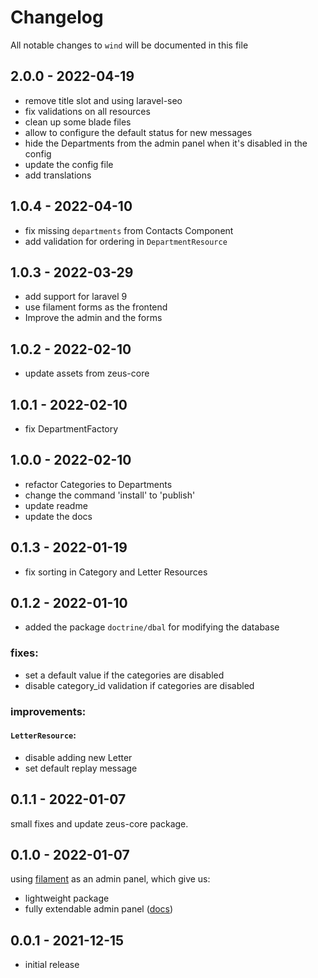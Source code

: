 # Changelog

All notable changes to `wind` will be documented in this file

## 2.0.0 - 2022-04-19

- remove title slot and using laravel-seo
- fix validations on all resources
- clean up some blade files
- allow to configure the default status for new messages
- hide the Departments from the admin panel when it's disabled in the config
- update the config file
- add translations

## 1.0.4 - 2022-04-10

- fix missing `departments` from Contacts Component
- add validation for ordering in `DepartmentResource`

## 1.0.3 - 2022-03-29

- add support for laravel 9
- use filament forms as the frontend
- Improve the admin and the forms

## 1.0.2 - 2022-02-10

- update assets from zeus-core

## 1.0.1 - 2022-02-10

- fix DepartmentFactory


## 1.0.0 - 2022-02-10

- refactor Categories to Departments
- change the command 'install' to 'publish'
- update readme
- update the docs

## 0.1.3 - 2022-01-19

- fix sorting in Category and Letter Resources

## 0.1.2 - 2022-01-10

- added the package `doctrine/dbal` for modifying the database

### fixes:

- set a default value if the categories are disabled
- disable category_id validation if categories are disabled

### improvements:

#### `LetterResource`:

- disable adding new Letter
- set default replay message

## 0.1.1 - 2022-01-07

small fixes and update zeus-core package.

## 0.1.0 - 2022-01-07

using [filament](https://filamentadmin.com/) as an admin panel, which give us:

- lightweight package
- fully extendable admin panel ([docs](https://filamentadmin.com/docs/2.x/admin/installation))

## 0.0.1 - 2021-12-15

- initial release
